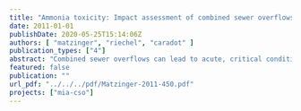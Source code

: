 ```yaml
---
title: "Ammonia toxicity: Impact assessment of combined sewer overflows on the River Spree in Berlin"
date: 2011-01-01
publishDate: 2020-05-25T15:14:06Z
authors: [ "matzinger", "riechel", "caradot" ]
publication_types: ["4"]
abstract: "Combined sewer overflows can lead to acute, critical conditions for aquatic organisms in receiving surface waters (Borchardt et al. 2007; FWR 1998; Harremoes et al. 1996; Krejci et al. 2004; Lammersen 1997). Based on the river type of the River Spree, CSO impacts of possible concern were identified to be high ammonia (NH3) and low dissolved oxygen concentrations (DO) (Senatsverwaltung für Stadtentwicklung 2001; Leszinski et al. 2007). For DO, existing continuous measurements from the River Spree from 2000 to 2007 were assessed in detail in the KWB report by Riechel (2009). However, Riechel (2009) neglected NH3 toxicity assessment, since no continuous NH3 measurements were available. The present report aims at filling this gap by estimating the potential for toxic NH3 concentrations in the River Spree with recent data. Based on stormwater impact guidelines for ammonia, critical total ammonium concentrations ([NH4,tot] = [NH4+] + [NH3]) were calculated and compared to continuous NH4,tot measurements in the Berlin River Spree. NH4,tot was measured i) at a heavily CSO impacted river stretch (year 2011) and ii) at a monitoring station several kilometres downstream of the combined sewer area (years 2010 and 2011). The analysis led to the following results: (i) Two years of continuous NH4,tot measurements showed clear increases in NH4,tot due to CSO but no occurrence of critical toxicity levels for cyprinid fish, according to Lammersen (1997) (ii) Maximal observed concentration of ~1.3 mg-N-NH4,tot l-1 was ~5 times smaller than the lowest existing threshold, which would need to be exceeded for 24 h to be considered as critical. The observed maximal concentration peak had a duration of only 3 h. The threshold, corresponding to the 3 h-duration would be even ~8 times higher than the observed ~1.3 mg-N-NH4,tot l-1. (iii) Ammonia toxicity would only be possible if maximal NH4,tot occurred during highest sensitivity of the river due to very high pH > 9. However, it was observed that pH drops significantly during CSO impacts due to low pH in rain water, which makes pH > 9 during CSO very unlikely. Given the results, the risk for ammonia toxicity due to CSO is judged as very low, particularly in comparison with regular problematic DO conditions after CSO events in summer."
featured: false
publication: ""
url_pdf: "../../../pdf/Matzinger-2011-450.pdf"
projects: ["mia-cso"]
---
```


